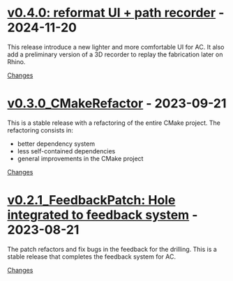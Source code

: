 ﻿<a id="v0.4.0"></a>
# [v0.4.0: reformat UI + path recorder](https://github.com/ibois-epfl/augmented-carpentry/releases/tag/v0.4.0) - 2024-11-20

This release introduce a new lighter and more comfortable UI for AC.
It also add a preliminary version of a 3D recorder to replay the fabrication later on Rhino.

[Changes][v0.4.0]


<a id="v0.3.0_CMakeRefactor"></a>
# [v0.3.0_CMakeRefactor](https://github.com/ibois-epfl/augmented-carpentry/releases/tag/v0.3.0_CMakeRefactor) - 2023-09-21

This is a stable release with a refactoring of the entire CMake project. 
The refactoring consists in:
- better dependency system
- less self-contained dependencies
- general improvements in the CMake project


[Changes][v0.3.0_CMakeRefactor]


<a id="v0.2.1_FeedbackPatch"></a>
# [v0.2.1_FeedbackPatch: Hole integrated to feedback system](https://github.com/ibois-epfl/augmented-carpentry/releases/tag/v0.2.1_FeedbackPatch) - 2023-08-21

The  patch refactors and fix bugs in the feedback for the drilling. This is a stable release that completes the feedback system for AC.

[Changes][v0.2.1_FeedbackPatch]


[v0.4.0]: https://github.com/ibois-epfl/augmented-carpentry/compare/v0.3.0_CMakeRefactor...v0.4.0
[v0.3.0_CMakeRefactor]: https://github.com/ibois-epfl/augmented-carpentry/compare/v0.2.1_FeedbackPatch...v0.3.0_CMakeRefactor
[v0.2.1_FeedbackPatch]: https://github.com/ibois-epfl/augmented-carpentry/tree/v0.2.1_FeedbackPatch

<!-- Generated by https://github.com/rhysd/changelog-from-release v3.8.0 -->
